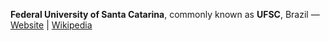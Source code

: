 **Federal University of Santa Catarina**, commonly known as **UFSC**, Brazil &mdash; [Website](http://www.ufsc.br/) | [Wikipedia](http://en.wikipedia.org/wiki/Universidade_Federal_de_Santa_Catarina)